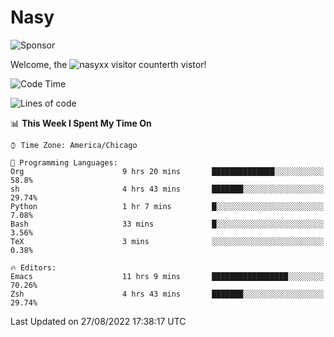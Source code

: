 # Nasy

<!--
<p align="center">
<img height="200" src="https://github-readme-stats.vercel.app/api?username=nasyxx&count_private=true&show_icons=true&theme=dracula&include_all_commits=true"/>
<img height="200" src="https://github-readme-stats.vercel.app/api/top-langs/?username=nasyxx&theme=dracula&hide=html,jupyter+notebook&count_private=true&show_icons=true"/>
</p>

  
----------------
-->

![Sponsor](https://img.shields.io/static/v1.svg?label=Sponsor&message=%E2%9D%A4&logo=GitHub&style=flat&color=pink)
 
Welcome, the ![nasyxx visitor counter](https://count.getloli.com/get/@nasyxx?theme=rule34)th vistor!
 
<!--START_SECTION:waka-->
![Code Time](http://img.shields.io/badge/Code%20Time-2%2C580%20hrs%2034%20mins-blue)

![Lines of code](https://img.shields.io/badge/From%20Hello%20World%20I%27ve%20Written-5%20Million%20lines%20of%20code-blue)

📊 **This Week I Spent My Time On** 

```text
⌚︎ Time Zone: America/Chicago

💬 Programming Languages: 
Org                      9 hrs 20 mins       ██████████████░░░░░░░░░░░   58.8% 
sh                       4 hrs 43 mins       ███████░░░░░░░░░░░░░░░░░░   29.74% 
Python                   1 hr 7 mins         █░░░░░░░░░░░░░░░░░░░░░░░░   7.08% 
Bash                     33 mins             █░░░░░░░░░░░░░░░░░░░░░░░░   3.56% 
TeX                      3 mins              ░░░░░░░░░░░░░░░░░░░░░░░░░   0.38%

🔥 Editors: 
Emacs                    11 hrs 9 mins       █████████████████░░░░░░░░   70.26% 
Zsh                      4 hrs 43 mins       ███████░░░░░░░░░░░░░░░░░░   29.74%

```


 Last Updated on 27/08/2022 17:38:17 UTC
<!--END_SECTION:waka-->

<!-- ![visitors](https://visitor-badge.laobi.icu/badge?page_id=nasyxx.nasyxx) -->
